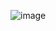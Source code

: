 ![image](https://github.com/Rahul-chaurasiya/Leetcode-Practice-Problem/assets/77222540/3ba930f9-17bc-43ec-ad80-85d6b43e5cde)
